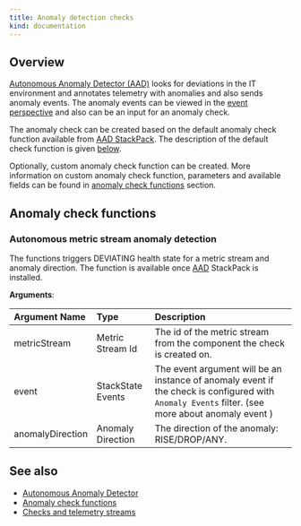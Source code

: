 ```yaml
---
title: Anomaly detection checks
kind: documentation
---
```


## Overview

[Autonomous Anomaly Detector (AAD)](../../stackpacks/add-ons/aad.md) looks for deviations in the IT environment and annotates telemetry with anomalies and also sends anomaly events. The anomaly events can be viewed in the [event perspective](../../use/views/events_perspective.md) and also can be an input for an anomaly check.

The anomaly check can be created based on the default anomaly check function available from [AAD StackPack](../../stackpacks/add-ons/aad.md). The description of the default check function is given [below](anomaly-detection-checks.md#autonomous-metric-stream-anomaly-detection).

Optionally, custom anomaly check function can be created. More information on custom anomaly check function, parameters and available fields can be found in [anomaly check functions](../../configure/telemetry/anomaly-check-functions.md) section.

## Anomaly check functions

### Autonomous metric stream anomaly detection

The functions triggers DEVIATING health state for a metric stream and anomaly direction. The function is available once [AAD](../../stackpacks/add-ons/aad.md) StackPack is installed.

**Arguments**:

| Argument Name | Type | Description |
| :--- | :--- | :--- |
| metricStream | Metric Stream Id | The id of the metric stream from the component the check is created on. |
| event | StackState Events | The event argument will be an instance of anomaly event if the check is configured with `Anomaly Events` filter. (see more about anomaly event  ) |
| anomalyDirection | Anomaly Direction | The direction of the anomaly: RISE/DROP/ANY. |

## See also

* [Autonomous Anomaly Detector](../../stackpacks/add-ons/aad.md)
* [Anomaly check functions](../../configure/telemetry/anomaly-check-functions.md)
* [Checks and telemetry streams](checks_and_streams.md)
